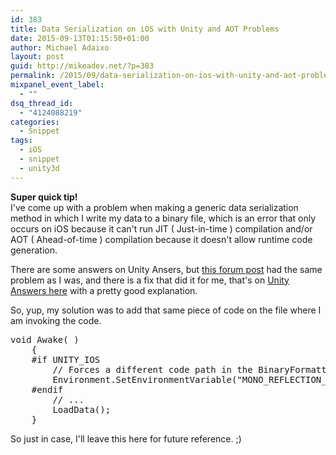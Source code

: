 ```yaml
---
id: 383
title: Data Serialization on iOS with Unity and AOT Problems
date: 2015-09-13T01:15:50+01:00
author: Michael Adaixo
layout: post
guid: http://mikeadev.net/?p=383
permalink: /2015/09/data-serialization-on-ios-with-unity-and-aot-problems/
mixpanel_event_label:
  - ""
dsq_thread_id:
  - "4124088219"
categories:
  - Snippet
tags:
  - iOS
  - snippet
  - unity3d
---
```

 

**Super quick tip!**  
I've come up with a problem when making a generic data serialization method in which I write my data to a binary file, which is an error that only occurs on iOS because it can't run JIT ( Just-in-time ) compilation and/or AOT ( Ahead-of-time ) compilation because it doesn't allow runtime code generation. 

There are some answers on Unity Ansers, but [this forum post](http://forum.unity3d.com/threads/persistent-data-storage-unity-serialization-error-on-ios.277989/) had the same problem as I was, and there is a fix that did it for me, that's on [Unity Answers here](http://answers.unity3d.com/questions/30930/why-did-my-binaryserialzer-stop-working.html) with a pretty good explanation. 

So, yup, my solution was to add that same piece of code on the file where I am invoking the code. 

<pre class="EnlighterJSRAW" data-enlighter-language="csharp" data-enlighter-theme="" data-enlighter-highlight="" data-enlighter-linenumbers="" data-enlighter-lineoffset="" data-enlighter-title="" data-enlighter-group="">void Awake( )
    {
    #if UNITY_IOS
        // Forces a different code path in the BinaryFormatter that doesn't rely on run-time code generation (which would break on iOS).
        Environment.SetEnvironmentVariable("MONO_REFLECTION_SERIALIZER", "yes");
    #endif
        // ...
        LoadData();
    }</pre>

So just in case, I'll leave this here for future reference. ;)